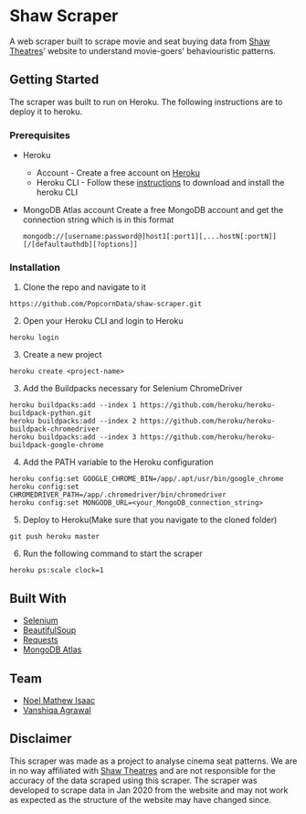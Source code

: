 # Shaw Scraper
A web scraper built to scrape movie and seat buying data from [Shaw Theatres](https://www.shaw.sg/)' website to understand movie-goers' behaviouristic patterns.  


<!-- GETTING STARTED -->
## Getting Started

The scraper was built to run on Heroku. The following instructions are to deploy it to heroku.

### Prerequisites

- Heroku
  - Account - Create a free account on [Heroku](https://www.heroku.com/)
  - Heroku CLI - Follow these [instructions](https://devcenter.heroku.com/articles/heroku-cli#download-and-install) 
to download and install the heroku CLI

- MongoDB Atlas account
  Create a free MongoDB account and get the connection string which is in this format
  ```
  mongodb://[username:password@]host1[:port1][,...hostN[:portN]][/[defaultauthdb][?options]]
  ```


### Installation

1. Clone the repo and navigate to it 
```
https://github.com/PopcornData/shaw-scraper.git
```
2. Open your Heroku CLI and login to Heroku
```
heroku login
```
3. Create a new project
```
heroku create <project-name>
```
3. Add the Buildpacks necessary for Selenium ChromeDriver
```
heroku buildpacks:add --index 1 https://github.com/heroku/heroku-buildpack-python.git
heroku buildpacks:add --index 2 https://github.com/heroku/heroku-buildpack-chromedriver
heroku buildpacks:add --index 3 https://github.com/heroku/heroku-buildpack-google-chrome
```
4. Add the PATH variable to the Heroku configuration
```
heroku config:set GOOGLE_CHROME_BIN=/app/.apt/usr/bin/google_chrome
heroku config:set CHROMEDRIVER_PATH=/app/.chromedriver/bin/chromedriver
heroku config:set MONGODB_URL=<your_MongoDB_connection_string>
```
5. Deploy to Heroku(Make sure that you navigate to the cloned folder)
```
git push heroku master
```
6. Run the following command to start the scraper
```
heroku ps:scale clock=1
```


## Built With
- [Selenium](https://www.selenium.dev/) 
- [BeautifulSoup](https://pypi.org/project/beautifulsoup4/)
- [Requests](https://requests.readthedocs.io/en/master/)
- [MongoDB Atlas](https://www.mongodb.com/cloud/atlas)
&nbsp;

## Team
* [Noel Mathew Isaac](https://github.com/noelmathewisaac)
* [Vanshiqa Agrawal](https://github.com/vanshiqa)

## Disclaimer
This scraper was made as a project to analyse cinema seat patterns. We are in no way affiliated with [Shaw Theatres](https://www.shaw.sg/) and are not responsible for the accuracy of the data scraped using this scraper. The scraper was developed to scrape data in Jan 2020 from the website and may not work as expected as the structure of the website may have changed since.
